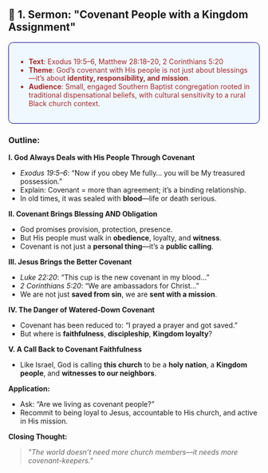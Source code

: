 
## 🔹 1. **Sermon: "Covenant People with a Kingdom Assignment"**

<section class="overview-box" style="line-height: 1.2; margin: 0; color: brown; background: aliceblue; padding: 1rem; border: navy 1px solid; border-radius: .6rem;">

- **Text**: Exodus 19:5–6, Matthew 28:18–20, 2 Corinthians 5:20</br>
- **Theme**: God’s covenant with His people is not just about blessings—it’s about **identity, responsibility, and mission**.<br>
- **Audience**: Small, engaged Southern Baptist congregation rooted in traditional dispensational beliefs, with cultural sensitivity to a rural Black church context.

</section>

### Outline:

**I. God Always Deals with His People Through Covenant**

* *Exodus 19:5–6*: “Now if you obey Me fully… you will be My treasured possession.”
* Explain: Covenant = more than agreement; it’s a binding relationship.
* In old times, it was sealed with **blood**—life or death serious.

**II. Covenant Brings Blessing AND Obligation**

* God promises provision, protection, presence.
* But His people must walk in **obedience**, loyalty, and **witness**.
* Covenant is not just a **personal thing**—it’s a **public calling**.

**III. Jesus Brings the Better Covenant**

* *Luke 22:20*: “This cup is the new covenant in my blood…”
* *2 Corinthians 5:20*: “We are ambassadors for Christ…”
* We are not just **saved from sin**, we are **sent with a mission**.

**IV. The Danger of Watered-Down Covenant**

* Covenant has been reduced to: “I prayed a prayer and got saved.”
* But where is **faithfulness**, **discipleship**, **Kingdom loyalty**?

**V. A Call Back to Covenant Faithfulness**

* Like Israel, God is calling **this church** to be a **holy nation**, a **Kingdom people**, and **witnesses to our neighbors**.

**Application:**

* Ask: “Are we living as covenant people?”
* Recommit to being loyal to Jesus, accountable to His church, and active in His mission.

**Closing Thought:**

> *"The world doesn’t need more church members—it needs more covenant-keepers."*

